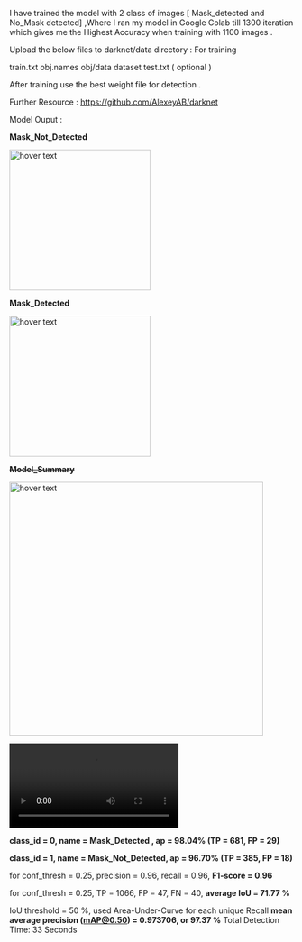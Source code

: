 I have trained the model with 2 class of images [ Mask_detected and No_Mask detected] ,Where I ran my model in Google Colab till 1300 iteration which gives me the Highest Accuracy when training with 1100 images .  

Upload the below files to darknet/data directory : For training 

   train.txt
   obj.names
   obj/data
   dataset 
   test.txt ( optional )
 
 After training use the best weight file for detection .
 
 Further Resource : https://github.com/AlexeyAB/darknet
 

Model Ouput :
 
 

<b> Mask_Not_Detected</b>
<p align="left">
  
  <img src="https://github.com/Ganesh9100/Mask-Detection-YOLO_V3-/blob/master/download1.png" width="250" title="hover text">
  
</p>
<b> Mask_Detected</b>
<p align="left">
  
  <img src="https://github.com/Ganesh9100/Mask-Detection-YOLO_V3-/blob/master/download2.png" width="250" title="hover text">
  
</p>

<b><s> Model_Summary</s></b>
<p align="left">
  
  <img src="https://github.com/Ganesh9100/Mask-Detection-YOLO_V3-/blob/master/summary.jpeg" width="450" title="hover text">
  
</p>

![Watch the video](https://github.com/Ganesh9100/Mask-Detection-YOLO_V3-/blob/master/test.mp4)

<p>
 <b>class_id = 0, name = Mask_Detected , ap = 98.04% (TP = 681, FP = 29)</b>
 
 <b>class_id = 1, name = Mask_Not_Detected, ap = 96.70% (TP = 385, FP = 18)</b>

for conf_thresh = 0.25, precision = 0.96, recall = 0.96, <b>F1-score = 0.96</b>

for conf_thresh = 0.25, TP = 1066, FP = 47, FN = 40, <b>average IoU = 71.77 %</b>

IoU threshold = 50 %, used Area-Under-Curve for each unique Recall
<b>mean average precision (mAP@0.50) = 0.973706, or 97.37 %</b>
Total Detection Time: 33 Seconds

</p>




 
